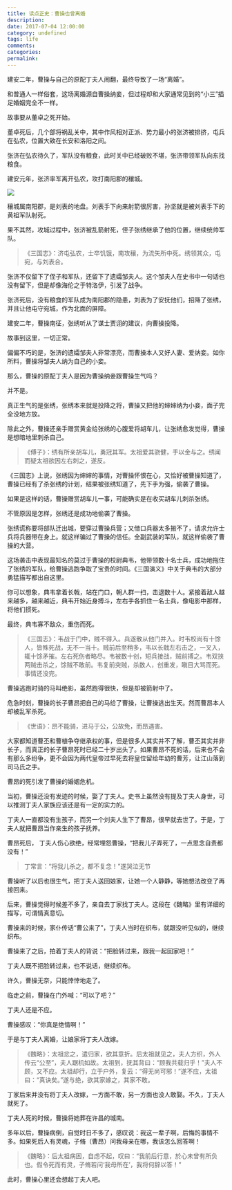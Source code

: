 ```yaml
---
title: 读点正史：曹操也曾离婚
description:
date: 2017-07-04 12:00:00
category: undefined
tags: life
comments:
categories:
permalink:
---
```



建安二年，曹操与自己的原配丁夫人闹翻，最终导致了一场“离婚”。

和普通人一样俗套，这场离婚源自曹操纳妾，但过程却和大家通常见到的“小三”插足婚姻完全不一样。

故事要从董卓之死开始。

董卓死后，几个部将祸乱关中，其中作风相对正派、势力最小的张济被排挤，屯兵在弘农，位置大致在长安和洛阳之间。

张济在弘农待久了，军队没有粮食，此时关中已经破败不堪，张济带领军队向东找粮食。

建安元年，张济率军离开弘农，攻打南阳郡的穰城。

<!--more-->

![](http://upload-images.jianshu.io/upload_images/120563-5444731dbe7de248.png?imageMogr2/auto-orient/strip%7CimageView2/2/w/1240)

穰城属南阳郡，是刘表的地盘。刘表手下向来射箭很厉害，孙坚就是被刘表手下的黄祖军队射死。

果不其然，攻城过程中，张济被乱箭射死，侄子张绣继承了他的位置，继续统帅军队。

>《三国志》：济屯弘农，士卒饥饿，南攻穰，为流矢所中死。绣领其众，屯宛，与刘表合。

张济不仅留下了侄子和军队，还留下了遗孀邹夫人。这个邹夫人在史书中一句话也没有留下，但是却像海伦之于特洛伊，引发了战争。

张济死后，没有粮食的军队成为南阳郡的隐患，刘表为了安抚他们，招降了张绣，并且让他屯守宛城，作为北面的屏障。

建安二年，曹操南征，张绣听从了谋士贾诩的建议，向曹操投降。

故事到这里，一切正常。

偏偏不巧的是，张济的遗孀邹夫人非常漂亮，而曹操本人又好人妻、爱纳妾。如你所料，曹操将邹夫人纳为自己的小妾。

那么，曹操的原配丁夫人是因为曹操纳妾跟曹操生气吗？

并不是。

真正生气的是张绣，张绣本来就是投降之将，曹操又把他的婶婶纳为小妾，面子完全没地方放。

除此之外，曹操还亲手赠赏黄金给张绣的心腹爱将胡车儿，让张绣愈发觉得，曹操是想暗地里刺杀自己。

>《傅子》：绣有所亲胡车儿，勇冠其军。太祖爱其骁健，手以金与之。绣闻而疑太祖欲因左右刺之，遂反。

《三国志》上说，张绣因为婶婶的事情，对曹操怀恨在心，又恰好被曹操知道了，曹操已经有了杀张绣的计划，结果被张绣知道了，先下手为强，偷袭了曹操。

如果是这样的话，曹操赠赏胡车儿一事，可能确实是在收买胡车儿刺杀张绣。

不管原因是怎样，张绣还是成功地偷袭了曹操。

张绣谎称要将部队迁出城，要穿过曹操兵营；又借口兵器太多搬不了，请求允许士兵将兵器带在身上。就这样骗过了曹操的信任。全副武装的军队，就这样偷袭了曹操的大营。

这场袭击中表现最知名的莫过于曹操的校尉典韦，他带领数十名士兵，成功地拖住了张绣的军队，给曹操逃跑争取了宝贵的时间。《三国演义》中关于典韦的大部分勇猛描写都出自这里。

你可以想象，典韦拿着长戟，站在门口，朝人群一扫，击退数十人。紧接着敌人越来越多，越来越近，典韦开始近身搏斗，左右手各抓住一名士兵，像电影中那样，将他们掼死。

最终，典韦寡不敌众，重伤而死。

>《三国志》：韦战于门中，贼不得入。兵遂散从他门并入。时韦校尚有十馀人，皆殊死战，无不一当十。贼前后至稍多，韦以长戟左右击之，一叉入，辄十馀矛摧。左右死伤者略尽。韦被数十创，短兵接战，贼前搏之。韦双挟两贼击杀之，馀贼不敢前。韦复前突贼，杀数人，创重发，瞋目大骂而死。
事情还没完。

曹操逃跑时骑的马叫绝影，虽然跑得很快，但是却被箭射中了。

危急时刻，曹操的长子曹昂把自己的马给了曹操，让曹操逃出生天。然而曹昂本人却被乱军杀死。

>《世语》：昂不能骑，进马于公，公故免，而昂遇害。

大家都知道曹丕和曹植争夺继承权的事，但是很多人其实并不了解，曹丕其实并非长子，而真正的长子曹昂死时已经二十岁出头了。如果曹昂不死的话，后来也不会有那么多纷争，更不会因为两代皇帝过早死去将皇位留给年幼的曹芳，让江山落到司马氏之手。

曹昂的死引发了曹操的婚姻危机。

当初，曹操还没有发迹的时候，娶了丁夫人。史书上虽然没有提及丁夫人身世，可以推测丁夫人家族应该还是有一定的实力的。

丁夫人一直都没有生孩子，而另一个刘夫人生下了曹昂，很早就去世了。于是，丁夫人就把曹昂当作亲生的孩子抚养。

曹昂死后， 丁夫人伤心欲绝，经常埋怨曹操，“把我儿子弄死了，一点思念自责都没有！”

>丁常言：“将我儿杀之，都不复念！”遂哭泣无节

曹操听了以后也很生气，把丁夫人送回娘家，让她一个人静静，等她想法改变了再接回来。

后来，曹操觉得时候差不多了，亲自去丁家找丁夫人。这段在《魏略》里有详细的描写，可谓情真意切。

曹操来的时候，家仆传话“曹公来了”，丁夫人当时在织布，就跟没听见似的，继续织布。

曹操来了之后，拍着丁夫人的背说：“把脸转过来，跟我一起回家吧！”

丁夫人既不把脸转过来，也不说话，继续织布。

许久，曹操无奈，只能悻悻地走了。

临走之前，曹操在门外喊：“可以了吧？”

丁夫人还是不应。

曹操感叹：“你真是绝情啊！”

于是与丁夫人离婚，让娘家将丁夫人改嫁。

>《魏略》：太祖忿之，遣归家，欲其意折。后太祖就见之，夫人方织，外人传云“公至”，夫人踞机如故。太祖到，抚其背曰：“顾我共载归乎！”夫人不顾，又不应。太祖却行，立于户外，复云：“得无尚可邪！”遂不应，太祖曰：“真诀矣。”遂与绝，欲其家嫁之，其家不敢。

丁家后来并没有将丁夫人改嫁，一方面不敢，另一方面也没人敢娶。不久，丁夫人就死了。

丁夫人死的时候，曹操将她葬在许昌的城南。

多年以后，曹操病倒，自觉时日不多了，感叹说：我这一辈子啊，后悔的事情不多。如果死后人有灵魂，子脩（曹昂）问我母亲在哪，我该怎么回答啊！

>《魏略》：后太祖病困，自虑不起，叹曰：“我前后行意，於心未曾有所负也。假令死而有灵，子脩若问‘我母所在’，我将何辞以答！”

此时，曹操心里还会想起丁夫人吧。